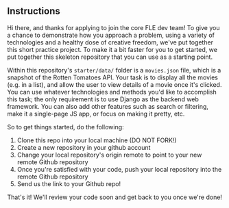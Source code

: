 Instructions
----

Hi there, and thanks for applying to join the core FLE dev team!
To give you a chance to demonstrate how you approach a problem,
using a variety of technologies and a healthy dose of creative
freedom, we've put together this short practice project. To make
it a bit faster for you to get started, we put together this
skeleton repository that you can use as a starting point.

Within this repository's `starter/data/` folder is a `movies.json`
file, which is a snapshot of the Rotten Tomatoes API. Your task is to
display all the movies (e.g. in a list), and allow the user to view details
of a movie once it's clicked. You can use whatever technologies and
methods you'd like to accomplish this task; the only requirement is to
use Django as the backend web framework. You can also add other features
such as search or filtering, make it a single-page JS app, or focus on
making it pretty, etc.

So to get things started, do the following:

1. Clone this repo into your local machine (DO NOT FORK!)
2. Create a new repository in your github account
3. Change your local repository's origin remote to point to your new remote Github repository
4. Once you're satisfied with your code, push your local repository into the remote Github repository
5. Send us the link to your Github repo!

That's it! We'll review your code soon and get back to you once we're done!
